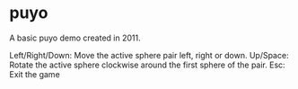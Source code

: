 # puyo

A basic puyo demo created in 2011.

Left/Right/Down: Move the active sphere pair left, right or down.
Up/Space: Rotate the active sphere clockwise around the first sphere of the pair.
Esc: Exit the game
